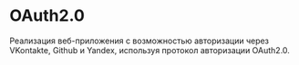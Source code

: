 # OAuth2.0

Реализация веб-приложения с возможностью авторизации через VKontakte, Github и Yandex, используя протокол авторизации OAuth2.0.
